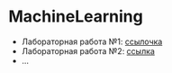 # MachineLearning

* Лабораторная работа №1: [ссылочка](/MachineLearningLab1)
* Лабораторная работа №2: [ссылка](/MachineLearningLab2)
* ...
